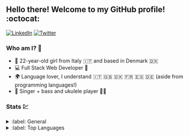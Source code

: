 ## Hello there! Welcome to my GitHub profile! :octocat:

[![LinkedIn](https://img.shields.io/badge/linkedin-%230077B5.svg?&style=for-the-badge&logo=linkedin&logoColor=white)](https://www.linkedin.com/in/aletrianti/)
[![Twitter](https://img.shields.io/badge/twitter-%231DA1F2.svg?&style=for-the-badge&logo=twitter&logoColor=white)](https://twitter.com/aletrianti)

### Who am I? :shrug:
- :wave: 22-year-old girl from Italy :it: and based in Denmark :denmark:
- :computer: Full Stack Web Developer :iphone:
- :earth_africa: Language lover, I understand :it: :uk: :denmark: :fr: :es: :de: (aside from programming languages!)
- :musical_note: Singer + bass and ukulele player :microphone::musical_score:

### Stats :chart:
<details>
  <summary>:label: General</summary><br/>
  
  [![Anurag's github stats](https://github-readme-stats.vercel.app/api?username=aletrianti&show_icons=true&theme=dark)](https://github.com/anuraghazra/github-readme-stats)
</details>

<details>
  <summary>:label: Top Languages</summary><br/>
  
  [![Top Languages](https://github-readme-stats.vercel.app/api/top-langs/?username=aletrianti&layout=compact&theme=dark&hide=php)](https://github.com/anuraghazra/github-readme-stats)
</details>
